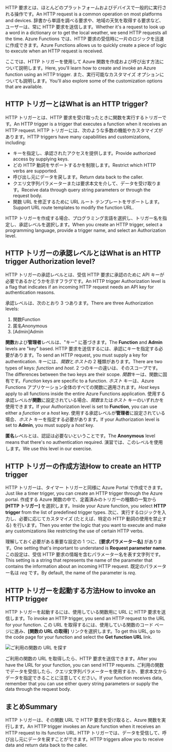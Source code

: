 <span data-ttu-id="9ccad-101">HTTP 要求とは、ほとんどのプラットフォームおよびデバイスで一般的に実行される操作です。</span><span class="sxs-lookup"><span data-stu-id="9ccad-101">An HTTP request is a common operation on most platforms and devices.</span></span> <span data-ttu-id="9ccad-102">辞書から単語を調べる要求や、地域の天気を取得する要求など、ユーザーは、常に HTTP 要求を送信します。</span><span class="sxs-lookup"><span data-stu-id="9ccad-102">Whether it's a request to look up a word in a dictionary or to get the local weather, we send HTTP requests all the time.</span></span> <span data-ttu-id="9ccad-103">Azure Functions では、HTTP 要求の受信時に一片のロジックを迅速に作成できます。</span><span class="sxs-lookup"><span data-stu-id="9ccad-103">Azure Functions allows us to quickly create a piece of logic to execute when an HTTP request is received.</span></span>  

<span data-ttu-id="9ccad-104">ここでは、HTTP トリガーを使用して Azure 関数を作成および呼び出す方法について説明します。</span><span class="sxs-lookup"><span data-stu-id="9ccad-104">Here, you'll learn how to create and invoke an Azure function using an HTTP trigger.</span></span> <span data-ttu-id="9ccad-105">また、実行可能なカスタマイズ オプションについても説明します。</span><span class="sxs-lookup"><span data-stu-id="9ccad-105">You'll also explore some of the customization options that are available.</span></span>

## <a name="what-is-an-http-trigger"></a><span data-ttu-id="9ccad-106">HTTP トリガーとは</span><span class="sxs-lookup"><span data-stu-id="9ccad-106">What is an HTTP trigger?</span></span>

<span data-ttu-id="9ccad-107">HTTP トリガーとは、HTTP 要求を受け取ったときに関数を実行するトリガーです。</span><span class="sxs-lookup"><span data-stu-id="9ccad-107">An HTTP trigger is a trigger that executes a function when it receives an HTTP request.</span></span> <span data-ttu-id="9ccad-108">HTTP トリガーには、次のような多数の機能やカスタマイズがあります。</span><span class="sxs-lookup"><span data-stu-id="9ccad-108">HTTP triggers have many capabilities and customizations, including:</span></span>

- <span data-ttu-id="9ccad-109">キーを指定し、承認されたアクセスを提供します。</span><span class="sxs-lookup"><span data-stu-id="9ccad-109">Provide authorized access by supplying keys.</span></span>
- <span data-ttu-id="9ccad-110">どの HTTP 動詞をサポートするかを制限します。</span><span class="sxs-lookup"><span data-stu-id="9ccad-110">Restrict which HTTP verbs are supported.</span></span>
- <span data-ttu-id="9ccad-111">呼び出し元にデータを戻します。</span><span class="sxs-lookup"><span data-stu-id="9ccad-111">Return data back to the caller.</span></span>
- <span data-ttu-id="9ccad-112">クエリ文字列パラメーターまたは要求本文を介して、データを受け取ります。</span><span class="sxs-lookup"><span data-stu-id="9ccad-112">Receive data through query string parameters or through the request body.</span></span>
- <span data-ttu-id="9ccad-113">関数 URL を修正するために URL ルート テンプレートをサポートします。</span><span class="sxs-lookup"><span data-stu-id="9ccad-113">Support URL route templates to modify the function URL.</span></span>

<span data-ttu-id="9ccad-114">HTTP トリガーを作成する場合、プログラミング言語を選択し、トリガー名を指定し、承認レベルを選択します。</span><span class="sxs-lookup"><span data-stu-id="9ccad-114">When you create an HTTP trigger, select a programming language, provide a trigger name, and select an Authorization level.</span></span>

## <a name="what-is-an-http-trigger-authorization-level"></a><span data-ttu-id="9ccad-115">HTTP トリガーの承認レベルとは</span><span class="sxs-lookup"><span data-stu-id="9ccad-115">What is an HTTP trigger Authorization level?</span></span>

<span data-ttu-id="9ccad-116">HTTP トリガーの承認レベルとは、受信 HTTP 要求に承認のために API キーが必要であるかどうかを示すフラグです。</span><span class="sxs-lookup"><span data-stu-id="9ccad-116">An HTTP trigger Authorization level is a flag that indicates if an incoming HTTP request needs an API key for authentication reasons.</span></span>

<span data-ttu-id="9ccad-117">承認レベルは、次のとおり 3 つあります。</span><span class="sxs-lookup"><span data-stu-id="9ccad-117">There are three Authorization levels:</span></span>

1. <span data-ttu-id="9ccad-118">関数</span><span class="sxs-lookup"><span data-stu-id="9ccad-118">Function</span></span>
2. <span data-ttu-id="9ccad-119">匿名</span><span class="sxs-lookup"><span data-stu-id="9ccad-119">Anonymous</span></span>
3. <span data-ttu-id="9ccad-120">[Admin]</span><span class="sxs-lookup"><span data-stu-id="9ccad-120">Admin</span></span>

<span data-ttu-id="9ccad-121">**関数**および**管理者**レベルは、"キー" に基づきます。</span><span class="sxs-lookup"><span data-stu-id="9ccad-121">The **Function** and **Admin** levels are "key" based.</span></span> <span data-ttu-id="9ccad-122">HTTP 要求を送信するには、承認にキーを指定する必要があります。</span><span class="sxs-lookup"><span data-stu-id="9ccad-122">To send an HTTP request, you must supply a key for authentication.</span></span> <span data-ttu-id="9ccad-123">キーには、*関数*と*ホスト*の 2 種類があります。</span><span class="sxs-lookup"><span data-stu-id="9ccad-123">There are two types of keys: *function* and *host*.</span></span> <span data-ttu-id="9ccad-124">2 つのキーの違いは、そのスコープです。</span><span class="sxs-lookup"><span data-stu-id="9ccad-124">The differences between the two keys are their scope.</span></span> <span data-ttu-id="9ccad-125">*関数*キーは、関数に固有です。</span><span class="sxs-lookup"><span data-stu-id="9ccad-125">*Function* keys are specific to a function.</span></span> <span data-ttu-id="9ccad-126">*ホスト* キーは、Azure Functions アプリケーション全体のすべての関数に適用されます。</span><span class="sxs-lookup"><span data-stu-id="9ccad-126">*Host* keys apply to all functions inside the entire Azure Functions application.</span></span> <span data-ttu-id="9ccad-127">使用する承認レベルが**関数**に設定されている場合、*関数*または*ホスト* キーのいずれかを使用できます。</span><span class="sxs-lookup"><span data-stu-id="9ccad-127">If your Authorization level is set to **Function**, you can use either a *function* or a *host* key.</span></span> <span data-ttu-id="9ccad-128">使用する承認レベルが**管理者**に設定されている場合、*ホスト* キーを指定する必要があります。</span><span class="sxs-lookup"><span data-stu-id="9ccad-128">If your Authorization level is set to **Admin**, you must supply a *host* key.</span></span>

<span data-ttu-id="9ccad-129">**匿名**レベルとは、認証は必要ないということです。</span><span class="sxs-lookup"><span data-stu-id="9ccad-129">The **Anonymous** level means that there's no authentication required.</span></span> <span data-ttu-id="9ccad-130">演習では、このレベルを使用します。</span><span class="sxs-lookup"><span data-stu-id="9ccad-130">We use this level in our exercise.</span></span>

## <a name="how-to-create-an-http-trigger"></a><span data-ttu-id="9ccad-131">HTTP トリガーの作成方法</span><span class="sxs-lookup"><span data-stu-id="9ccad-131">How to create an HTTP trigger</span></span>

<span data-ttu-id="9ccad-132">HTTP トリガーは、タイマー トリガーと同様に Azure Portal で作成できます。</span><span class="sxs-lookup"><span data-stu-id="9ccad-132">Just like a timer trigger, you can create an HTTP trigger through the Azure portal.</span></span> <span data-ttu-id="9ccad-133">作成する Azure 関数の中で、定義済みのトリガーの種類の一覧から **[HTTP トリガー]** を選択します。</span><span class="sxs-lookup"><span data-stu-id="9ccad-133">Inside your Azure function, you select **HTTP trigger** from the list of predefined trigger types.</span></span> <span data-ttu-id="9ccad-134">次に、実行するロジックを入力し、必要に応じてカスタマイズ (たとえば、特定の HTTP 動詞の使用を禁止する) を行います。</span><span class="sxs-lookup"><span data-stu-id="9ccad-134">Then you enter the logic that you want to execute and make any customizations like restricting the use of certain HTTP verbs.</span></span> 

<span data-ttu-id="9ccad-135">理解しておく必要がある重要な設定の 1 つに、**[要求パラメーター名]** があります。</span><span class="sxs-lookup"><span data-stu-id="9ccad-135">One setting that's important to understand is **Request parameter name**.</span></span> <span data-ttu-id="9ccad-136">この設定は、受信 HTTP 要求の情報を含むパラメーター名を表す文字列です。</span><span class="sxs-lookup"><span data-stu-id="9ccad-136">This setting is a string that represents the name of the parameter that contains the information about an incoming HTTP request.</span></span> <span data-ttu-id="9ccad-137">既定のパラメーター名は *req* です。</span><span class="sxs-lookup"><span data-stu-id="9ccad-137">By default, the name of the parameter is *req*.</span></span>

## <a name="how-to-invoke-an-http-trigger"></a><span data-ttu-id="9ccad-138">HTTP トリガーを起動する方法</span><span class="sxs-lookup"><span data-stu-id="9ccad-138">How to invoke an HTTP trigger</span></span>

<span data-ttu-id="9ccad-139">HTTP トリガーを起動するには、使用している関数用に URL に HTTP 要求を送信します。</span><span class="sxs-lookup"><span data-stu-id="9ccad-139">To invoke an HTTP trigger, you send an HTTP request to the URL for your function.</span></span> <span data-ttu-id="9ccad-140">この URL を取得するには、使用している関数のコード ページに進み、**[関数の URL の取得]** リンクを選択します。</span><span class="sxs-lookup"><span data-stu-id="9ccad-140">To get this URL, go to the code page for your function and select the **Get function URL** link.</span></span>

![ご利用の関数の URL を探す](../media-drafts/5-function-url.png)

<span data-ttu-id="9ccad-142">ご利用の関数の URL を取得したら、HTTP 要求を送信できます。</span><span class="sxs-lookup"><span data-stu-id="9ccad-142">After you have the URL for your function, you can send HTTP requests.</span></span> <span data-ttu-id="9ccad-143">ご利用の関数でデータを受信したら、クエリ文字列パラメーターを使用するか、要求本文からデータを指定できることに注意してください。</span><span class="sxs-lookup"><span data-stu-id="9ccad-143">If your function receives data, remember that you can use either query string parameters or supply the data through the request body.</span></span>

## <a name="summary"></a><span data-ttu-id="9ccad-144">まとめ</span><span class="sxs-lookup"><span data-stu-id="9ccad-144">Summary</span></span>

<span data-ttu-id="9ccad-145">HTTP トリガーは、その関数 URL で HTTP 要求を受け取ると、Azure 関数を実行します。</span><span class="sxs-lookup"><span data-stu-id="9ccad-145">An HTTP trigger invokes an Azure function when it receives an HTTP request to its function URL.</span></span> <span data-ttu-id="9ccad-146">HTTP トリガーでは、データを受信して、呼び出し元にデータを戻すことができます。</span><span class="sxs-lookup"><span data-stu-id="9ccad-146">HTTP triggers allow you to receive data and return data back to the caller.</span></span>
